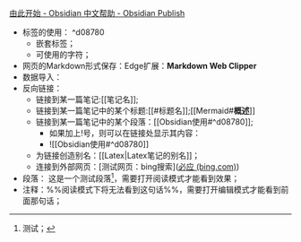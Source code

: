 [由此开始 - Obsidian 中文帮助 - Obsidian Publish](https://publish.obsidian.md/help-zh/%E7%94%B1%E6%AD%A4%E5%BC%80%E5%A7%8B)

- 标签的使用： ^d08780
	- 嵌套标签；
	- 可使用的字符；
- 网页的Markdown形式保存：Edge扩展：**Markdown Web Clipper**
- 数据导入：
- 反向链接：
	- 链接到某一篇笔记:\[\[笔记名\]\];
	- 链接到某一篇笔记中的某个标题:\[\[\#标题名\]\];[[Mermaid#**概述**]]
	- 链接到某一篇笔记中的某个段落：[[Obsidian使用#^d08780]];
		- 如果加上!号，则可以在链接处显示其内容：
		- ![[Obsidian使用#^d08780]]
	- 为链接创造别名：[[Latex|Latex笔记的别名]]；
	- 连接到外部网页：[测试网页：bing搜索]([必应 (bing.com)](https://cn.bing.com/?form=000047))
- 段落：
	这是一个测试段落[^1]，需要打开阅读模式才能看到效果；
- 注释：%%阅读模式下将无法看到这句话%%，需要打开编辑模式才能看到前面那句话；

[^1]:测试；